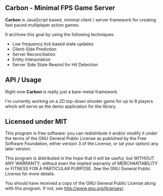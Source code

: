 Carbon - Minimal FPS Game Server 
--------------------------------

**Carbon** is JavaScript based, minimal client / server framework for creating 
fast paced multiplayer action games.

It archives this goal by using the following techniques:

- Low frequency tick based state updates
- Client-Side Prediction 
- Server Reconciliation
- Entity Interpolation
- Server Side State Rewind for Hit Detection

## API / Usage

Right now **Carbon** is really just a bare-metal framework. 

I'm currently working on a 2D top-down shooter game for up to 8 players which 
will serve as the demo application for the library.


## Licensed under MIT

This program is free software: you can redistribute it and/or modify it under the terms of the GNU General Public License as published by the Free Software Foundation, either version 3 of the License, or (at your option) any later version.

This program is distributed in the hope that it will be useful, but WITHOUT ANY WARRANTY; without even the implied warranty of MERCHANTABILITY or FITNESS FOR A PARTICULAR PURPOSE. See the GNU General Public License for more details.

You should have received a copy of the GNU General Public License along with this program. If not, see http://www.gnu.org/licenses/.

